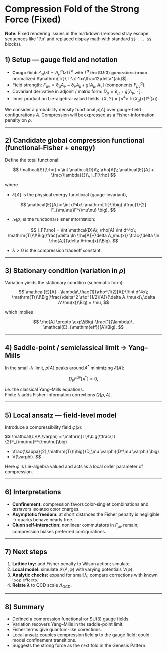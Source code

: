 # Compression Fold of the Strong Force (Fixed)

**Note:** Fixed rendering issues in the markdown (removed stray escape sequences like '\[\n' and replaced display math with standard `$$ ... $$` blocks).

## 1) Setup — gauge field and notation
- Gauge field: $A_\mu(x)=A_\mu^a(x) T^a$ with $T^a$ the SU(3) generators (trace normalized $\mathrm{Tr}\,T^aT^b=\tfrac12\delta^{ab}$).
- Field strength: $F_{\mu\nu} = \partial_\mu A_\nu - \partial_\nu A_\mu + g [A_\mu, A_\nu]$ (components $F^a_{\mu\nu}$).
- Covariant derivative in adjoint / matrix form: $D_\mu = \partial_\mu + g [A_\mu,\;\cdot\;]$.
- Inner product on Lie-algebra-valued fields: $\langle X, Y \rangle = \int d^4x\,\mathrm{Tr}(X_\mu(x) Y^\mu(x))$.

We consider a probability density functional $\rho[A]$ over gauge-field configurations $A$. Compression will be expressed as a Fisher-information penalty on $\rho$.

---

## 2) Candidate global compression functional (functional-Fisher + energy)

Define the total functional:

$$
\mathcal{S}[\rho] = \int \mathcal{D}A\; \rho[A]\; \mathcal{E}[A] + \frac{\lambda}{2}\, I_F[\rho]
$$

where

- $\mathcal{E}[A]$ is the physical energy functional (gauge-invariant),

$$
\mathcal{E}[A] = \int d^4x\; \mathrm{Tr}\!\big( \tfrac{1}{2} F_{\mu\nu}F^{\mu\nu} \big).
$$

- $I_F[\rho]$ is the functional Fisher information:

$$
I_F[\rho] = \int \mathcal{D}A\; \rho[A] \int d^4x\; \mathrm{Tr}\!\Big(\frac{\delta \ln \rho[A]}{\delta A_\mu(x)} \frac{\delta \ln \rho[A]}{\delta A^\mu(x)}\Big).
$$

- $\lambda>0$ is the compression tradeoff constant.

---

## 3) Stationary condition (variation in $\rho$)

Variation yields the stationary condition (schematic form):

$$
\mathcal{E}[A] - \lambda\,\frac{1}{\rho^{1/2}[A]}\!\int d^4x\; \mathrm{Tr}\!\Big(\frac{\delta^2 \rho^{1/2}[A]}{\delta A_\mu(x)\,\delta A^\mu(x)}\Big) = \mu,
$$

which implies

$$
\rho[A] \propto \exp\!\Big(-\frac{1}{\lambda}\, \mathcal{E}_{\mathrm{eff}}[A]\Big).
$$

---

## 4) Saddle-point / semiclassical limit → Yang–Mills

In the small-$\lambda$ limit, $\rho[A]$ peaks around $A^*$ minimizing $\mathcal{E}[A]$:  

$$
D_\mu F^{\mu\nu}[A^*] = 0,
$$

i.e. the classical Yang–Mills equations.  
Finite $\lambda$ adds Fisher-information corrections $Q[\rho,A]$.

---

## 5) Local ansatz — field-level model

Introduce a compressibility field $\varphi(x)$:

$$
\mathcal{L}(A,\varphi) = \mathrm{Tr}\!\big(\tfrac{1}{2}F_{\mu\nu}F^{\mu\nu}\big)
+ \frac{\kappa}{2}\,\mathrm{Tr}\!\big( (D_\mu \varphi)(D^\mu \varphi) \big)
+ V(\varphi).
$$

Here $\varphi$ is Lie-algebra valued and acts as a local order parameter of compression.

---

## 6) Interpretations

- **Confinement:** compression favors color-singlet combinations and disfavors isolated color charges.
- **Asymptotic freedom:** at short distances the Fisher penalty is negligible → quarks behave nearly free.
- **Gluon self-interaction:** nonlinear commutators in $F_{\mu\nu}$ remain; compression biases preferred configurations.

---

## 7) Next steps

1. **Lattice toy:** add Fisher penalty to Wilson action; simulate.
2. **Local model:** simulate $\mathcal{L}(A,\varphi)$ with varying potentials $V(\varphi)$.
3. **Analytic checks:** expand for small $\lambda$; compare corrections with known loop effects.
4. **Relate $\lambda$** to QCD scale $\Lambda_{\mathrm{QCD}}$.

---

## 8) Summary

- Defined a compression functional for SU(3) gauge fields.
- Variation recovers Yang–Mills in the saddle-point limit.
- Fisher terms give quantum-like corrections.
- Local ansatz couples compression field $\varphi$ to the gauge field; could model confinement transitions.
- Suggests the strong force as the next fold in the Genesis Pattern.
